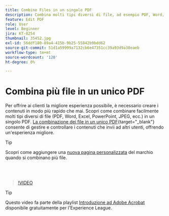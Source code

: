```yaml
---
title: Combine Files in un singolo PDF
description: Combina molti tipi diversi di file, ad esempio PDF, Word, Excel, PowerPoint o JPEG in un unico PDF
feature: Edit PDF
role: User
level: Beginner
jira: KT-8254
thumbnail: 35452.jpg
exl-id: 56ddf180-89a4-415b-9b25-55842b9bdd62
source-git-commit: 51d1a59999a7132cb6e47351cc39a93d9a38eaeb
workflow-type: tm+mt
source-wordcount: '120'
ht-degree: 0%

---
```


# Combina più file in un unico PDF

Per offrire ai clienti la migliore esperienza possibile, è necessario creare i contenuti in modo più rapido che mai. Scopri come combinare facilmente molti tipi diversi di file (PDF, Word, Excel, PowerPoint, JPEG, ecc.) in un singolo PDF. [La combinazione dei file in un unico PDF](https://www.adobe.com/acrobat/online/merge-pdf.html){target="_blank"} consente di gestire e controllare i contenuti che invii ad altri utenti, offrendo un&#39;esperienza migliore.

>[!TIP]
>
>Scopri come aggiungere una [nuova pagina personalizzata](add-custom-page.md) del marchio quando si combinano più file.

<br> 

>[!VIDEO](https://video.tv.adobe.com/v/35452?quality=12&learn=on&hidetitle=true)

>[!TIP]
>
>Questo video fa parte della playlist [Introduzione ad Adobe Acrobat](https://experienceleague.adobe.com/it/playlists/acrobat-get-started-business-users) disponibile gratuitamente per l&#39;Experience League.
